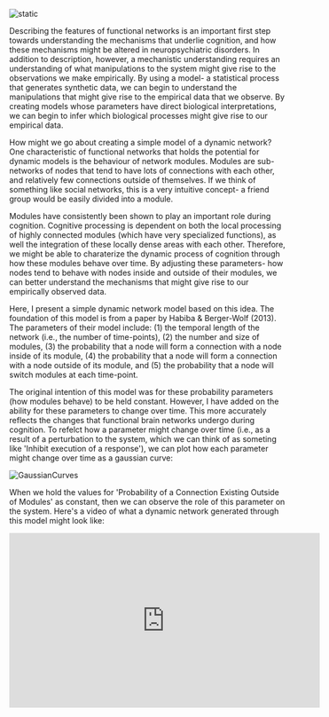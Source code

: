 <!--layout: page title: "PAGE TITLE" permalink: /Dynamic_Efficiency/-->

![static](https://user-images.githubusercontent.com/81769550/115120060-70f69700-9f79-11eb-819b-cada6557d943.PNG)

Describing the features of functional networks is an important first step towards understanding the mechanisms that underlie cognition, and how these mechanisms might be altered in neuropsychiatric disorders. In addition to description, however, a mechanistic understanding requires an understanding of what manipulations to the system might give rise to the observations we make empirically. By using a model- a statistical process that generates synthetic data, we can begin to understand the manipulations that might give rise to the empirical data that we observe. By creating models whose parameters have direct biological interpretations, we can begin to infer which biological processes might give rise to our empirical data.

How might we go about creating a simple model of a dynamic network? One characteristic of functional networks that holds the potential for dynamic models is the behaviour of network modules. Modules are sub-networks of nodes that tend to have lots of connections with each other, and relatively few connections outside of themselves. If we think of something like social networks, this is a very intuitive concept- a friend group would be easily divided into a module.

Modules have consistently been shown to play an important role during cognition. Cognitive processing is dependent on both the local processing of highly connected modules (which have very specialized functions), as well the integration of these locally dense areas with each other. Therefore, we might be able to charaterize the dynamic process of cognition through how these modules behave over time. By adjusting these parameters- how nodes tend to behave with nodes inside and outside of their modules, we can better understand the mechanisms that might give rise to our empirically observed data.

Here, I present a simple dynamic network model based on this idea. The foundation of this model is from a paper by Habiba & Berger-Wolf (2013). The parameters of their model include: (1) the temporal length of the network (i.e., the number of time-points), (2) the number and size of modules, (3) the probability that a node will form a connection with a node inside of its module, (4) the probability that a node will form a connection with a node outside of its module, and (5) the probability that a node will switch modules at each time-point. 

The original intention of this model was for these probability parameters (how modules behave) to be held constant. However, I have added on the ability for these parameters to change over time. This more accurately reflects the changes that functional brain networks undergo during cognition. To refelct how a parameter might change over time (i.e., as a result of a perturbation to the system, which we can think of as someting like 'Inhibit execution of a response'), we can plot how each parameter might change over time as a gaussian curve:

![GaussianCurves](https://user-images.githubusercontent.com/81769550/115119744-f9743800-9f77-11eb-990d-80ad59fcb907.PNG)

When we hold the values for 'Probability of a Connection Existing Outside of Modules' as constant, then we can observe the role of this parameter on the system. Here's a video of what a dynamic network generated through this model might look like:

<iframe width="560" height="315" src="https://www.youtube.com/embed/JRf4cEFVmuE" title="YouTube video player" frameborder="0" allow="accelerometer; autoplay; clipboard-write; encrypted-media; gyroscope; picture-in-picture" allowfullscreen></iframe>
